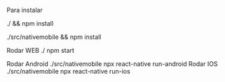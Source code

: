 Para instalar

./ && npm install

./src/nativemobile && npm install

Rodar WEB ./ npm start

Rodar Android ./src/nativemobile  npx react-native run-android 
Rodar IOS ./src/nativemobile  npx react-native run-ios 
